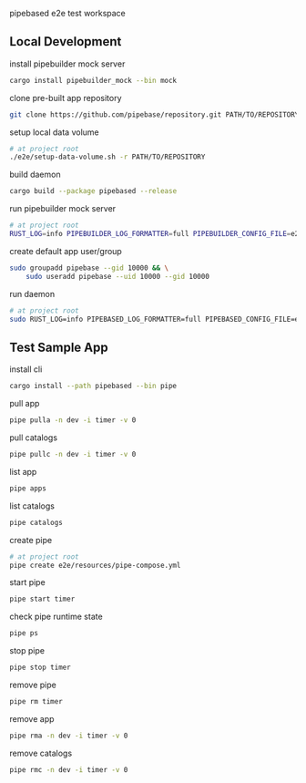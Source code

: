 pipebased e2e test workspace
## Local Development
install pipebuilder mock server
```sh
cargo install pipebuilder_mock --bin mock
```
clone pre-built app repository
```sh
git clone https://github.com/pipebase/repository.git PATH/TO/REPOSITORY
```
setup local data volume
```sh
# at project root
./e2e/setup-data-volume.sh -r PATH/TO/REPOSITORY
```
build daemon
```sh
cargo build --package pipebased --release
```
run pipebuilder mock server
```sh
# at project root
RUST_LOG=info PIPEBUILDER_LOG_FORMATTER=full PIPEBUILDER_CONFIG_FILE=e2e/resources/mock.yml mock
```
create default app user/group
```sh
sudo groupadd pipebase --gid 10000 && \
    sudo useradd pipebase --uid 10000 --gid 10000
```
run daemon
```sh
# at project root
sudo RUST_LOG=info PIPEBASED_LOG_FORMATTER=full PIPEBASED_CONFIG_FILE=e2e/resources/piped.yml ./target/release/piped
```

## Test Sample App
install cli
```sh
cargo install --path pipebased --bin pipe
```
pull app
```sh
pipe pulla -n dev -i timer -v 0
```
pull catalogs
```sh
pipe pullc -n dev -i timer -v 0
```
list app
```sh
pipe apps
```
list catalogs
```sh
pipe catalogs
```
create pipe
```sh
# at project root
pipe create e2e/resources/pipe-compose.yml
```
start pipe
```sh
pipe start timer
```
check pipe runtime state
```sh
pipe ps
```
stop pipe
```sh
pipe stop timer
```
remove pipe
```sh
pipe rm timer
```
remove app
```sh
pipe rma -n dev -i timer -v 0
```
remove catalogs
```sh
pipe rmc -n dev -i timer -v 0
```
